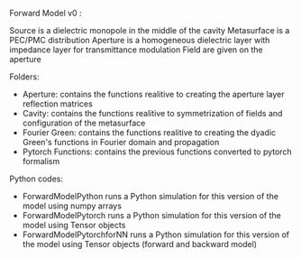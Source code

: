 Forward Model v0 : 

Source is a dielectric monopole in the middle of the cavity
Metasurface is a PEC/PMC distribution
Aperture is a homogeneous dielectric layer with impedance layer for transmittance modulation
Field are given on the aperture

Folders: 
- Aperture: contains the functions realitive to creating the aperture layer reflection matrices
- Cavity: contains the functions realitive to  symmetrization of fields and configuration of the metasurface
- Fourier Green: contains the functions realitive to creating the dyadic Green's functions in Fourier domain and propagation
- Pytorch Functions: contains the previous functions converted to pytorch formalism

Python codes: 
- ForwardModelPython runs a Python simulation for this version of the model using numpy arrays
- ForwardModelPytorch runs a Python simulation for this version of the model using Tensor objects
- ForwardModelPytorchforNN runs a Python simulation for this version of the model using Tensor objects (forward and backward model)